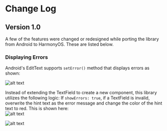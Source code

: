 
# Change Log  
  
## Version 1.0  
A few of the features were changed or redesigned while porting the library from Android to HarmonyOS. These are listed below.  
  
### Displaying Errors  
Android's EditText supports `setError()` method that displays errors as shown:  
  
![alt text](https://i.stack.imgur.com/D1Uth.png "Android Error")  
  
Instead of extending the TextField to create a new component, this library utilizes the following logic: If `showErrors: true`, if a TextField is invalid, overwrite the hint text as the error message and change the color of the hint text to red. This is shown here:   
![alt text](https://i.imgur.com/VTDiEyS.png "HMOS Before Error")  
   
![alt text](https://i.imgur.com/DpYTc34.png "HMOS After Error")  
